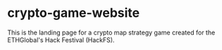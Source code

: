 # crypto-game-website
 This is the landing page for a crypto map strategy game created for the ETHGlobal's Hack Festival (HackFS). 
